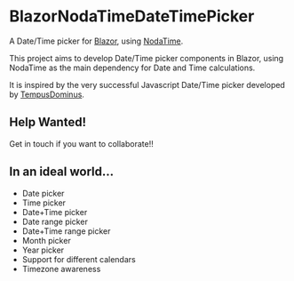 # BlazorNodaTimeDateTimePicker
A Date/Time picker for [Blazor](https://github.com/aspnet/Blazor), using [NodaTime](https://github.com/nodatime/nodatime).

This project aims to develop Date/Time picker components in Blazor, using NodaTime as the main dependency for Date and Time calculations.

It is inspired by the very successful Javascript Date/Time picker developed by [TempusDominus](https://github.com/tempusdominus/bootstrap-4).

## Help Wanted!
Get in touch if you want to collaborate!!

## In an ideal world...
- Date picker
- Time picker
- Date+Time picker
- Date range picker
- Date+Time range picker
- Month picker
- Year picker
- Support for different calendars
- Timezone awareness
